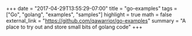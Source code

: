 +++
date = "2017-04-29T13:55:29-07:00"
title = "go-examples"
tags = ["Go", "golang", "examples", "samples"]
highlight = true
math = false
external_link = "https://github.com/qawarrior/go-examples"
summary = "A place to try out and store small bits of golang code"
+++

